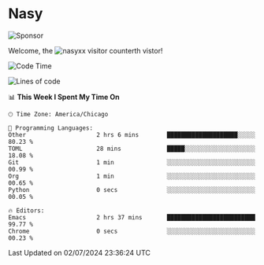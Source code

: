 # Nasy

<!--
<p align="center">
<img height="200" src="https://github-readme-stats.vercel.app/api?username=nasyxx&count_private=true&show_icons=true&theme=dracula&include_all_commits=true"/>
<img height="200" src="https://github-readme-stats.vercel.app/api/top-langs/?username=nasyxx&theme=dracula&hide=html,jupyter+notebook&count_private=true&show_icons=true"/>
</p>

  
----------------
-->

![Sponsor](https://img.shields.io/static/v1.svg?label=Sponsor&message=%E2%9D%A4&logo=GitHub&style=flat&color=pink)
 
Welcome, the ![nasyxx visitor counter](https://count.getloli.com/get/@nasyxx?theme=rule34)th vistor!
 
<!--START_SECTION:waka-->
![Code Time](http://img.shields.io/badge/Code%20Time-4%2C531%20hrs%2043%20mins-blue)

![Lines of code](https://img.shields.io/badge/From%20Hello%20World%20I%27ve%20Written-6.3%20million%20lines%20of%20code-blue)

📊 **This Week I Spent My Time On** 

```text
🕑︎ Time Zone: America/Chicago

💬 Programming Languages: 
Other                    2 hrs 6 mins        ████████████████████░░░░░   80.23 % 
TOML                     28 mins             █████░░░░░░░░░░░░░░░░░░░░   18.08 % 
Git                      1 min               ░░░░░░░░░░░░░░░░░░░░░░░░░   00.99 % 
Org                      1 min               ░░░░░░░░░░░░░░░░░░░░░░░░░   00.65 % 
Python                   0 secs              ░░░░░░░░░░░░░░░░░░░░░░░░░   00.05 % 

🔥 Editors: 
Emacs                    2 hrs 37 mins       █████████████████████████   99.77 % 
Chrome                   0 secs              ░░░░░░░░░░░░░░░░░░░░░░░░░   00.23 % 
```


 Last Updated on 02/07/2024 23:36:24 UTC
<!--END_SECTION:waka-->

<!-- ![visitors](https://visitor-badge.laobi.icu/badge?page_id=nasyxx.nasyxx) -->
